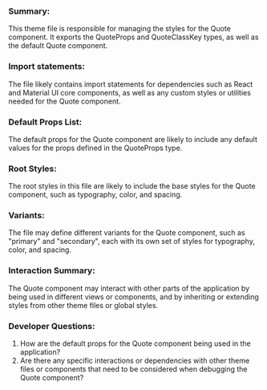 ### Summary:
This theme file is responsible for managing the styles for the Quote component. It exports the QuoteProps and QuoteClassKey types, as well as the default Quote component.

### Import statements:
The file likely contains import statements for dependencies such as React and Material UI core components, as well as any custom styles or utilities needed for the Quote component.

### Default Props List:
The default props for the Quote component are likely to include any default values for the props defined in the QuoteProps type.

### Root Styles:
The root styles in this file are likely to include the base styles for the Quote component, such as typography, color, and spacing.

### Variants:
The file may define different variants for the Quote component, such as "primary" and "secondary", each with its own set of styles for typography, color, and spacing.

### Interaction Summary:
The Quote component may interact with other parts of the application by being used in different views or components, and by inheriting or extending styles from other theme files or global styles.

### Developer Questions:
1. How are the default props for the Quote component being used in the application?
2. Are there any specific interactions or dependencies with other theme files or components that need to be considered when debugging the Quote component?